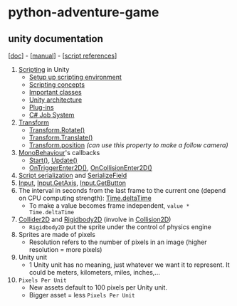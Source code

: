 # python-adventure-game

## unity documentation

[[doc](https://docs.unity.com/)] - [[manual](https://docs.unity3d.com/Manual/index.html)] - [[script references](https://docs.unity3d.com/ScriptReference/index.html)]

1. [Scripting](https://docs.unity3d.com/Manual/ScriptingSection.html) in Unity
   - [Setup up scripting environment](https://docs.unity3d.com/Manual/ScriptingSettingUp.html)
   - [Scripting concepts](https://docs.unity3d.com/Manual/ScriptingConcepts.html)
   - [Important classes](https://docs.unity3d.com/Manual/ScriptingImportantClasses.html)
   - [Unity architecture](https://docs.unity3d.com/Manual/unity-architecture.html)
   - [Plug-ins](https://docs.unity3d.com/Manual/Plugins.html)
   - [C# Job System](https://docs.unity3d.com/Manual/JobSystem.html)
2. [Transform](https://docs.unity3d.com/ScriptReference/Transform.html)
   - [Transform.Rotate()](https://docs.unity3d.com/ScriptReference/Transform.Rotate.html)
   - [Transform.Translate()](https://docs.unity3d.com/ScriptReference/Transform.Translate.html)
   - [Transform.position](https://docs.unity3d.com/ScriptReference/Transform-position.html) _(can use this property to make a follow camera)_
3. [MonoBehaviour](https://docs.unity3d.com/ScriptReference/MonoBehaviour.html)'s callbacks
   - [Start()](https://docs.unity3d.com/ScriptReference/MonoBehaviour.Start.html), [Update()](https://docs.unity3d.com/ScriptReference/MonoBehaviour.Update.html)
   - [OnTriggerEnter2D()](https://docs.unity3d.com/ScriptReference/MonoBehaviour.OnTriggerEnter2D.html), [OnCollisionEnter2D()](https://docs.unity3d.com/ScriptReference/MonoBehaviour.OnCollisionEnter2D.html)
4. [Script serialization](https://docs.unity3d.com/Manual/script-Serialization.html) and [SerializeField](https://docs.unity3d.com/ScriptReference/SerializeField.html)
5. [Input](https://docs.unity3d.com/ScriptReference/Input.html), [Input.GetAxis](https://docs.unity3d.com/ScriptReference/Input.GetAxis.html), [Input.GetButton](https://docs.unity3d.com/ScriptReference/Input.GetButton.html)
6. The interval in seconds from the last frame to the current one (depend on CPU computing strength): [Time.deltaTime](https://docs.unity3d.com/ScriptReference/Time-deltaTime.html)
   - To make a value becomes frame independent, `value * Time.deltaTime`
7. [Collider2D](https://docs.unity3d.com/ScriptReference/Collider2D.html) and [Rigidbody2D](https://docs.unity3d.com/ScriptReference/Rigidbody2D.html) (involve in [Collision2D](https://docs.unity3d.com/ScriptReference/Collision2D.html))
   - `Rigidbody2D` put the sprite under the control of physics engine
8. Sprites are made of pixels
   - Resolution refers to the number of pixels in an image (higher resolution = more pixels)
9. Unity unit
   - 1 Unity unit has no meaning, just whatever we want it to represent. It could be meters, kilometers, miles, inches,...
10. `Pixels Per Unit`
    - New assets default to 100 pixels per Unity unit.
    - Bigger asset = less `Pixels Per Unit`
